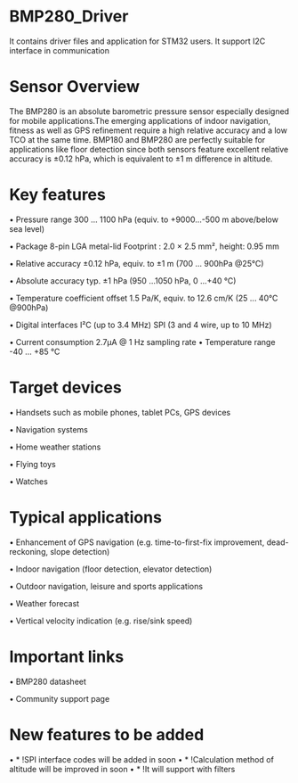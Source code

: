 # BMP280_Driver
 It contains driver files and application for STM32 users. It support I2C interface in communication

# Sensor Overview
The BMP280 is an absolute barometric pressure sensor especially designed for mobile applications.The emerging applications of indoor navigation, fitness as well as GPS refinement require a high relative accuracy and a low TCO at the same time. BMP180 and BMP280 are perfectly suitable for applications like floor detection since both sensors feature excellent relative accuracy is ±0.12 hPa, which is equivalent to ±1 m difference in altitude.

# Key features
• Pressure range 300 … 1100 hPa (equiv. to +9000…-500 m above/below sea level)

• Package 8-pin LGA metal-lid Footprint : 2.0 × 2.5 mm², height: 0.95 mm

• Relative accuracy ±0.12 hPa, equiv. to ±1 m (700 … 900hPa @25°C) 

• Absolute accuracy typ. ±1 hPa (950 ...1050 hPa, 0 ...+40 °C) 

• Temperature coefficient offset 1.5 Pa/K, equiv. to 12.6 cm/K (25 ... 40°C @900hPa) 

• Digital interfaces I²C (up to 3.4 MHz) SPI (3 and 4 wire, up to 10 MHz) 

• Current consumption 2.7µA @ 1 Hz sampling rate • Temperature range -40 … +85 °C



# Target devices 
• Handsets such as mobile phones, tablet PCs, GPS devices 

• Navigation systems

• Home weather stations 

• Flying toys 

• Watches

# Typical applications
•	Enhancement of GPS navigation (e.g. time-to-first-fix improvement, dead-reckoning, slope detection) 

•	Indoor navigation (floor detection, elevator detection) 

•	Outdoor navigation, leisure and sports applications 

•	Weather forecast 

•	Vertical velocity indication (e.g. rise/sink speed)


# Important links
•	BMP280 datasheet

•	Community support page


# New features to be added
•	 * !SPI interface codes will be added in soon
•	 * !Calculation method of altitude will be improved in soon
•	 * !It will support with filters

